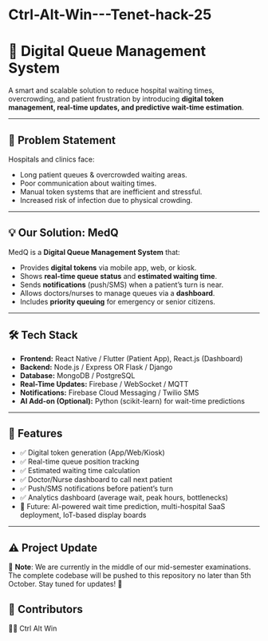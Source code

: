 # Ctrl-Alt-Win---Tenet-hack-25

# 🏥 Digital Queue Management System  

A smart and scalable solution to reduce hospital waiting times, overcrowding, and patient frustration by introducing **digital token management, real-time updates, and predictive wait-time estimation**.  

---

## 🚀 Problem Statement  
Hospitals and clinics face:  
- Long patient queues & overcrowded waiting areas.  
- Poor communication about waiting times.  
- Manual token systems that are inefficient and stressful.  
- Increased risk of infection due to physical crowding.  

---

## 💡 Our Solution: MedQ  
MedQ is a **Digital Queue Management System** that:  
- Provides **digital tokens** via mobile app, web, or kiosk.  
- Shows **real-time queue status** and **estimated waiting time**.  
- Sends **notifications** (push/SMS) when a patient’s turn is near.  
- Allows doctors/nurses to manage queues via a **dashboard**.  
- Includes **priority queuing** for emergency or senior citizens.  

---

## 🛠️ Tech Stack  
- **Frontend:** React Native / Flutter (Patient App), React.js (Dashboard)  
- **Backend:** Node.js / Express OR Flask / Django  
- **Database:** MongoDB / PostgreSQL  
- **Real-Time Updates:** Firebase / WebSocket / MQTT  
- **Notifications:** Firebase Cloud Messaging / Twilio SMS  
- **AI Add-on (Optional):** Python (scikit-learn) for wait-time predictions  

---

## 📲 Features  
- ✅ Digital token generation (App/Web/Kiosk)  
- ✅ Real-time queue position tracking  
- ✅ Estimated waiting time calculation  
- ✅ Doctor/Nurse dashboard to call next patient  
- ✅ Push/SMS notifications before patient’s turn  
- ✅ Analytics dashboard (average wait, peak hours, bottlenecks)  
- 🚧 Future: AI-powered wait time prediction, multi-hospital SaaS deployment, IoT-based display boards  

---

## ⚠️ Project Update

📢 **Note**: We are currently in the middle of our mid-semester examinations. The complete codebase will be pushed to this repository no later than 5th October. Stay tuned for updates! 🚀

## 🤝 Contributors

👨‍💻 Ctrl Alt Win 
